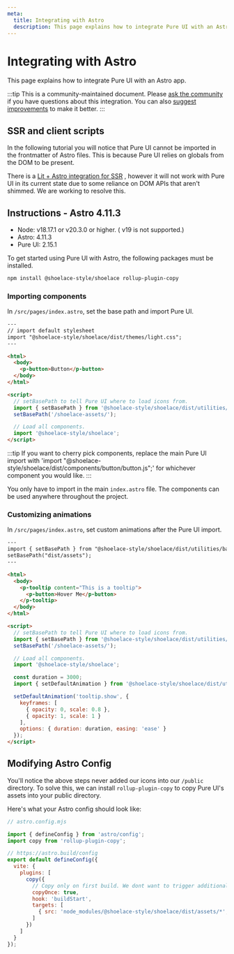 ```yaml
---
meta:
  title: Integrating with Astro
  description: This page explains how to integrate Pure UI with an Astro app.
---
```


# Integrating with Astro

This page explains how to integrate Pure UI with an Astro app.

:::tip
This is a community-maintained document. Please [ask the community](/resources/community) if you have questions about this integration. You can also [suggest improvements](https://github.com/shoelace-style/shoelace/blob/next/docs/tutorials/integrating-with-astro.md) to make it better.
:::

## SSR and client scripts

In the following tutorial you will notice that Pure UI cannot be imported in the frontmatter of Astro files. This is because Pure UI relies on globals from the DOM to be present.

There is a [Lit + Astro integration for SSR](https://docs.astro.build/en/guides/integrations-guide/lit/) , however it will not work with Pure UI in its current state due to some reliance on DOM APIs that aren't shimmed. We are working to resolve this.

## Instructions - Astro 4.11.3

- Node: v18.17.1 or v20.3.0 or higher. ( v19 is not supported.)
- Astro: 4.11.3
- Pure UI: 2.15.1

To get started using Pure UI with Astro, the following packages must be installed.

```bash
npm install @shoelace-style/shoelace rollup-plugin-copy
```

### Importing components

In `/src/pages/index.astro`, set the base path and import Pure UI.

```html
---
// import default stylesheet
import "@shoelace-style/shoelace/dist/themes/light.css";
---

<html>
  <body>
    <p-button>Button</p-button>
  </body>
</html>

<script>
  // setBasePath to tell Pure UI where to load icons from.
  import { setBasePath } from '@shoelace-style/shoelace/dist/utilities/base-path.js';
  setBasePath('/shoelace-assets/');

  // Load all components.
  import '@shoelace-style/shoelace';
</script>
```

:::tip
If you want to cherry pick components, replace the main Pure UI import with 'import "@shoelace-style/shoelace/dist/components/button/button.js";' for whichever component you would like.
:::

You only have to import in the main `index.astro` file. The components can be used anywhere throughout the project.

### Customizing animations

In `/src/pages/index.astro`, set custom animations after the Pure UI import.

```html
---
import { setBasePath } from "@shoelace-style/shoelace/dist/utilities/base-path.js";
setBasePath("dist/assets");
---

<html>
  <body>
    <p-tooltip content="This is a tooltip">
      <p-button>Hover Me</p-button>
    </p-tooltip>
  </body>
</html>

<script>
  // setBasePath to tell Pure UI where to load icons from.
  import { setBasePath } from '@shoelace-style/shoelace/dist/utilities/base-path.js';
  setBasePath('/shoelace-assets/');

  // Load all components.
  import '@shoelace-style/shoelace';

  const duration = 3000;
  import { setDefaultAnimation } from '@shoelace-style/shoelace/dist/utilities/animation-registry.js';

  setDefaultAnimation('tooltip.show', {
    keyframes: [
      { opacity: 0, scale: 0.8 },
      { opacity: 1, scale: 1 }
    ],
    options: { duration: duration, easing: 'ease' }
  });
</script>
```

## Modifying Astro Config

You'll notice the above steps never added our icons into our `/public` directory. To solve this, we can install `rollup-plugin-copy` to copy Pure UI's assets into your public directory.

Here's what your Astro config should look like:

```js
// astro.config.mjs

import { defineConfig } from 'astro/config';
import copy from 'rollup-plugin-copy';

// https://astro.build/config
export default defineConfig({
  vite: {
    plugins: [
      copy({
        // Copy only on first build. We dont want to trigger additional server reloads.
        copyOnce: true,
        hook: 'buildStart',
        targets: [
          { src: 'node_modules/@shoelace-style/shoelace/dist/assets/*', dest: 'public/shoelace-assets/assets/' }
        ]
      })
    ]
  }
});
```
